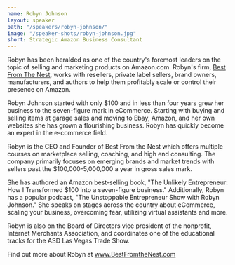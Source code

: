 ```yaml
---
name: Robyn Johnson
layout: speaker
path: "/speakers/robyn-johnson/"
image: "/speaker-shots/robyn-johnson.jpg"
short: Strategic Amazon Business Consultant
---
```


Robyn has been heralded as one of the country's foremost leaders on the topic of selling and marketing products on Amazon.com.  Robyn's firm, [Best From The Nest](http://www.bestfromthenest.com/), works with resellers, private label sellers, brand owners, manufacturers, and authors to help them profitably scale or control their presence on Amazon.

Robyn Johnson started with only $100 and in less than four years grew her business to the seven-figure mark in eCommerce. Starting with buying and selling items at garage sales and moving to Ebay, Amazon, and her own websites she has grown a flourishing business. Robyn has quickly become an expert in the e-commerce field.

Robyn is the CEO and Founder of Best From the Nest which offers multiple courses on marketplace selling, coaching, and high end consulting.  The company primarily focuses on emerging brands and market trends with sellers past the $100,000-5,000,000 a year in gross sales mark.

She has authored an Amazon best-selling book, "The Unlikely Entrepreneur: How I Transformed $100 into a seven-figure business."
Additionally, Robyn has a popular podcast, "The Unstoppable Entrepreneur Show with Robyn Johnson." She speaks on stages across the country about eCommerce, scaling your business, overcoming fear, utilizing virtual assistants and more.

Robyn is also on the Board of Directors vice president of the nonprofit, Internet Merchants Association, and coordinates one of the educational tracks for the ASD Las Vegas Trade Show.

Find out more about Robyn at www.BestFromtheNest.com
